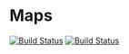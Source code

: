# Maps

[![Build Status](https://travis-ci.com/nhdaly/Maps.jl.svg?branch=master)](https://travis-ci.com/nhdaly/Maps.jl)
[![Build Status](https://ci.appveyor.com/api/projects/status/github/nhdaly/Maps.jl?svg=true)](https://ci.appveyor.com/project/nhdaly/Maps-jl)
